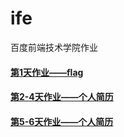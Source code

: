 # ife
百度前端技术学院作业

#### [第1天作业——flag](https://xszi.github.io/ife/class1_flag.html)

#### [第2-4天作业——个人简历](https://xszi.github.io/ife/class2-3_resume.html)
#### [第5-6天作业——个人简历](https://xszi.github.io/ife/class4-6_resume.html)
